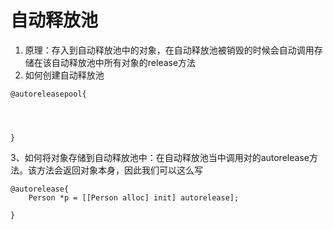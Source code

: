 # 自动释放池

1. 原理：存入到自动释放池中的对象，在自动释放池被销毁的时候会自动调用存储在该自动释放池中所有对象的release方法
2. 如何创建自动释放池

```
@autoreleasepool{




}
```

3、如何将对象存储到自动释放池中：在自动释放池当中调用对的autorelease方法。该方法会返回对象本身，因此我们可以这么写



```
@autorelease{
    Person *p = [[Person alloc] init] autorelease];
    
}
```



